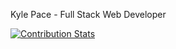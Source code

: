 Kyle Pace - Full Stack Web Developer

[![Contribution Stats](https://github-contribution-stats.vercel.app/api/?username=lorddashme)](https://github.com/kpace622/github-contribution-stats/)
